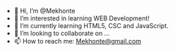 - 👋 Hi, I’m @Mekhonte
- 👀 I’m interested in learning WEB Development!
- 🌱 I’m currently learning HTML5, CSC and JavaScript.
- 💞️ I’m looking to collaborate on ...
- 📫 How to reach me: Mekhonte@gmail.com

<!---
Mekhonte/Mekhonte is a ✨ special ✨ repository because its `README.md` (this file) appears on your GitHub profile.
You can click the Preview link to take a look at your changes.
--->
